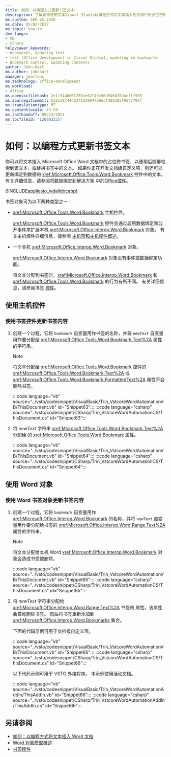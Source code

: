 ```yaml
---
title: 如何：以编程方式更新书签文本
description: 了解如何使用文本Visual Studio以编程方式将文本插入到文档中的占位符Microsoft Word书签。
ms.custom: SEO-VS-2020
ms.date: 02/02/2017
ms.topic: how-to
dev_langs:
- VB
- CSharp
helpviewer_keywords:
- bookmarks, updating text
- text [Office development in Visual Studio], updating in bookmarks
- Bookmark control, updating contents
author: John-Hart
ms.author: johnhart
manager: jmartens
ms.technology: office-development
ms.workload:
- office
ms.openlocfilehash: 2e1c944b00f2581e62f49c56d946d78daefff935
ms.sourcegitcommit: b12a38744db371d2894769ecf305585f9577792f
ms.translationtype: MT
ms.contentlocale: zh-CN
ms.lasthandoff: 09/13/2021
ms.locfileid: "126602235"
---
```

# <a name="how-to-programmatically-update-bookmark-text"></a>如何：以编程方式更新书签文本
  你可以将文本插入 Microsoft Office Word 文档中的占位符书签，以便稍后能够检索到该文本，或替换书签中的文本。 如果你正在开发文档级自定义项，则还可以更新绑定到数据的 <xref:Microsoft.Office.Tools.Word.Bookmark> 控件中的文本。 有关详细信息，请参阅将数据绑定到解决方案 中的[Office控件](../vsto/binding-data-to-controls-in-office-solutions.md)。

 [!INCLUDE[appliesto_wdalldocapp](../vsto/includes/appliesto-wdalldocapp-md.md)]

 书签对象可为以下两种类型之一：

- <xref:Microsoft.Office.Tools.Word.Bookmark> 主机控件。

   <xref:Microsoft.Office.Tools.Word.Bookmark> 控件会通过启用数据绑定和公开事件来扩展本机 <xref:Microsoft.Office.Interop.Word.Bookmark> 对象。 有关主机控件详细信息，请参阅 [主机项和主机控件概述](../vsto/host-items-and-host-controls-overview.md)。

- 一个本机 <xref:Microsoft.Office.Interop.Word.Bookmark> 对象。

   <xref:Microsoft.Office.Interop.Word.Bookmark> 对象没有事件或数据绑定功能。

  将文本分配到书签时，<xref:Microsoft.Office.Interop.Word.Bookmark> 和 <xref:Microsoft.Office.Tools.Word.Bookmark> 的行为有所不同。 有关详细信息，请参阅书签 [控件](../vsto/bookmark-control.md)。

## <a name="use-host-controls"></a>使用主机控件

### <a name="to-update-bookmark-contents-using-a-bookmark-control"></a>使用书签控件更新书签内容

1. 创建一个过程，它将 `bookmark` 自变量用作书签的名称，并将 `newText` 自变量用作要分配给 <xref:Microsoft.Office.Tools.Word.Bookmark.Text%2A> 属性的字符串。

    > [!NOTE]
    > 将文本分配给 <xref:Microsoft.Office.Tools.Word.Bookmark> 控件的 <xref:Microsoft.Office.Tools.Word.Bookmark.Text%2A> 或 <xref:Microsoft.Office.Tools.Word.Bookmark.FormattedText%2A> 属性不会删除书签。

     :::code language="vb" source="../vsto/codesnippet/VisualBasic/Trin_VstcoreWordAutomationVB/ThisDocument.vb" id="Snippet63":::
     :::code language="csharp" source="../vsto/codesnippet/CSharp/Trin_VstcoreWordAutomationCS/ThisDocument.cs" id="Snippet63":::

2. 将 *newText* 字符串 <xref:Microsoft.Office.Tools.Word.Bookmark.Text%2A> 分配给 的 <xref:Microsoft.Office.Tools.Word.Bookmark> 属性。

     :::code language="vb" source="../vsto/codesnippet/VisualBasic/Trin_VstcoreWordAutomationVB/ThisDocument.vb" id="Snippet64":::
     :::code language="csharp" source="../vsto/codesnippet/CSharp/Trin_VstcoreWordAutomationCS/ThisDocument.cs" id="Snippet64":::

## <a name="use-word-objects"></a>使用 Word 对象

### <a name="to-update-bookmark-contents-using-a-word-bookmark-object"></a>使用 Word 书签对象更新书签内容

1. 创建一个过程，它将 `bookmark` 自变量用作 <xref:Microsoft.Office.Interop.Word.Bookmark> 的名称，并将 `newText` 自变量用作要分配给书签的 <xref:Microsoft.Office.Interop.Word.Range.Text%2A> 属性的字符串。

    > [!NOTE]
    > 将文本分配给本机 Word <xref:Microsoft.Office.Interop.Word.Bookmark> 对象会造成书签被删除。

     :::code language="vb" source="../vsto/codesnippet/VisualBasic/Trin_VstcoreWordAutomationVB/ThisDocument.vb" id="Snippet65":::
     :::code language="csharp" source="../vsto/codesnippet/CSharp/Trin_VstcoreWordAutomationCS/ThisDocument.cs" id="Snippet65":::

2. 将 *newText* 字符串分配给 <xref:Microsoft.Office.Interop.Word.Range.Text%2A> 书签的 属性，该属性会自动删除书签。 然后将书签重新添加到 <xref:Microsoft.Office.Interop.Word.Bookmarks> 集合。

     下面的代码示例可用于文档级自定义项。

     :::code language="vb" source="../vsto/codesnippet/VisualBasic/Trin_VstcoreWordAutomationVB/ThisDocument.vb" id="Snippet66":::
     :::code language="csharp" source="../vsto/codesnippet/CSharp/Trin_VstcoreWordAutomationCS/ThisDocument.cs" id="Snippet66":::

     以下代码示例可用于 VSTO 外接程序。 本示例使用活动文档。

     :::code language="vb" source="../vsto/codesnippet/VisualBasic/Trin_VstcoreWordAutomationAddIn/ThisAddIn.vb" id="Snippet66":::
     :::code language="csharp" source="../vsto/codesnippet/CSharp/Trin_VstcoreWordAutomationAddIn/ThisAddIn.cs" id="Snippet66":::

## <a name="see-also"></a>另请参阅
- [如何：以编程方式将文本插入 Word 文档](../vsto/how-to-programmatically-insert-text-into-word-documents.md)
- [Word 对象模型概述](../vsto/word-object-model-overview.md)
- [书签控件](../vsto/bookmark-control.md)
